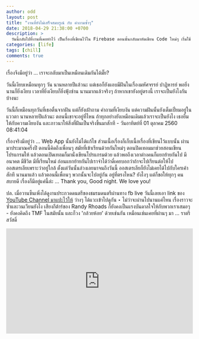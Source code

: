 ```yaml
---
author: odd
layout: post
title: "งานที่ยังไม่เสร็จสมบรูณ์ กับ คำถามซ้ำๆ"
date: 2018-04-29 21:38:00 +0700
description: >
  วันนี้กลับไปที่งานที่เคยทำไว้ เป็นเรื่องที่เขียนไว้ใน Firebase ตอนนั้นกลับมาหัดเขียน Code ใหม่ๆ เริ่มใช้ JavaScript ทำอะไรต่ออะไรไว้บน Web App
categories: [life]
tags: [chill]
comments: true
---
```

เรื่องจึงมีอยู่ว่า ... เราจะกลับมาเป็นเหมือนเดิมกันได้มั๊ย?

วันนี้เงียบเหมือนทุกๆ วัน นานหลายปีแล้วนะ แต่เธอก็ยังแอบมีฝันในเรื่องมหัศจรรย์ ปาฏิหารย์ พอยิ่งนานก็ยิ่งเงียบ เวลาที่ยิ่งเงียบก็ยิ่งฟุ้งซ่าน นานมากแล้วจริงๆ ถ้าหากเขายังอยู่ตรงนี้ เราจะเป็นยังไงกันบ้างนะ

วันนี้ก็เหมือนทุกวันที่เธอตื่นจากฝัน แต่ก็ยังเฝ้าถาม คำถามที่เงียบงัน แต่ความฝันนั้นยังเต็มเปี่ยมอยู่ในแววตา นานหลายปีแล้วนะ ตอนนี้เขาจะอยู่ที่ไหน ถ้าทุกอย่างยังเหมือนเดิมแล้วเราจะเป็นยังไง เธอยิ้มให้กับความเงียบงัน และภาวนาให้สิ่งที่ฝันเป็นจริงขึ้นมาสักที - วันอาทิตย์ที่ 01 ตุลาคม 2560 08:41:04

เรื่องจริงมีอยู่ว่า ... Web App นั้นยังไม่ได้แก้ไข ส่วนเนื้อเรื่องก็เก็บเนื้อเรื่องที่เขียนไว้แบบนั้น ผ่านมาประมาณครึ่งปี ตอนนี้คิดถึงเพื่อนๆ สมัยที่เข้าเรียนด้วยกันใหม่ๆ ตอนปิดเทอมมาช่วยสอนเขียนโปรแกรมให้ แล้วตอนเปิดเทอมก็มานั่งเขียนโปรแกรมด้วย แล้วพอถึงเวลาต่างคนก็แยกย้ายกันไป มีอนาคต มีชีวิต มีที่เรียนใหม่ ก่อนแยกย้ายกันไปเราจำได้ว่าดี๋เคยบอกว่าถ้าจะไปเรียนต่อให้ไปออสเตรเลียเพราะว่าอยู่ใกล้ ตั้งแต่วันนั้นล่วงเลยมาจนถึงวันนี้ ออสเตรเลียก็ยังไม่เคยได้ไปกับใครเค้าสักที นานมาแล้ว แล้วตอนนี้เพื่อนๆ พวกนั้นจะไปอยู่กัน อยู่ที่ตรงไหน? ยังไงๆ แต่ก็ขอให้ทุกๆ คนสบายดี เรื่องก็มีอยู่แค่นี้ล่ะ ... Thank you, Good night. We love you!

ปล. เมื่อวานซืนเพิ่งได้ดูงานประกวดดนตรีของชมรมดนตรีผ่านทาง fb live วันนี้เลยเอา link ของ [YouTube Channel มาแปะไว้ให้](https://www.youtube.com/channel/UClnv0JacTcWUWNU2QMAxFJw) ว่างๆ ได้แวะเข้าไปดูกัน ‣ ไม่ว่าจะผ่านไปนานแค่ไหน เรื่องราวจะซ้ำและวนเวียนยังไง เสียงกีต้าร์ของ Randy Rhoads ก็ยังคงเป็นแรงบันดาลใจให้กับพวกเราเสมอๆ - ยังคงคิดถึง TMF ในสมัยนั้น และก็วง 'กล้วยห้อย' ด้วยเช่นกัน เหมือนเช่นเคยที่ผ่านๆ มา ... ราตรีสวัสดิ์

<div style="position:relative;width:100%;height:0;padding-bottom:56.25%;">
<iframe style="width:100%;height:100%;position:absolute;top:0;left:0;" src="https://www.youtube.com/embed/UybjY3HTt_k" frameborder="0" allow="autoplay; encrypted-media" allowfullscreen>
</iframe>
</div>
